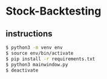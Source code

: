 # Stock-Backtesting

## instructions

```sh
$ python3 -m venv env
$ source env/bin/activate
$ pip install -r requirements.txt
$ python3 mainwindow.py
$ deactivate
```